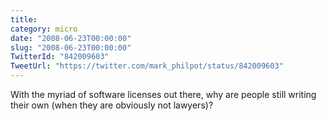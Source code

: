 ```yaml
---
title: 
category: micro
date: "2008-06-23T00:00:00"
slug: "2008-06-23T00:00:00"
TwitterId: "842009603"
TweetUrl: "https://twitter.com/mark_philpot/status/842009603"
---
```


With the myriad of software licenses out there, why are people still writing
their own (when they are obviously not lawyers)?
